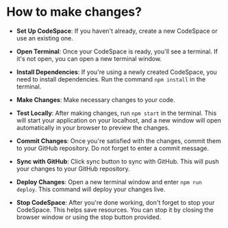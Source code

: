 # How to make changes?

- **Set Up CodeSpace**: If you haven't already, create a new CodeSpace or use an existing one.

- **Open Terminal**: Once your CodeSpace is ready, you'll see a terminal. If it's not open, you can open a new terminal window.

- **Install Dependencies**: If you're using a newly created CodeSpace, you need to install dependencies. Run the command `npm install` in the terminal.

- **Make Changes**: Make necessary changes to your code.

- **Test Locally**: After making changes, run `npm start` in the terminal. This will start your application on your localhost, and a new window will open automatically in your browser to preview the changes.

- **Commit Changes**: Once you're satisfied with the changes, commit them to your GitHub repository. Do not forget to enter a commit message.

- **Sync with GitHub**: Click sync button to sync with GitHub. This will push your changes to your GitHub repository.

- **Deploy Changes**: Open a new terminal window and enter `npm run deploy`. This command will deploy your changes live.

- **Stop CodeSpace**: After you're done working, don't forget to stop your CodeSpace. This helps save resources. You can stop it by closing the browser window or using the stop button provided.
